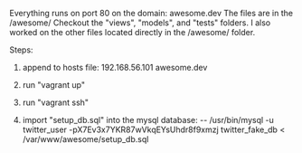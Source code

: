 Everything runs on port 80 on the domain: awesome.dev
The files are in the /awesome/
Checkout the "views", "models", and "tests" folders.  I also worked on the other files located directly in the /awesome/ folder.

Steps:

1.  append to hosts file:
     192.168.56.101      awesome.dev
2. run "vagrant up"

3. run "vagrant ssh"

4. import "setup_db.sql" into the mysql database:
     -- /usr/bin/mysql -u twitter_user -pX7Ev3x7YKR87wVkqEYsUhdr8f9xmzj twitter_fake_db < /var/www/awesome/setup_db.sql